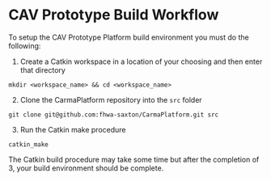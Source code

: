 # CAV Prototype Build Workflow
To setup the CAV Prototype Platform build environment you must do the following:

1. Create a Catkin workspace in a location of your choosing and then enter that directory

`mkdir <workspace_name> && cd <workspace_name>`

2. Clone the CarmaPlatform repository into the `src` folder 

`git clone git@github.com:fhwa-saxton/CarmaPlatform.git src`

3. Run the Catkin make procedure 

`catkin_make`

The Catkin build procedure may take some time but after the completion of 3, 
your build environment should be complete.
